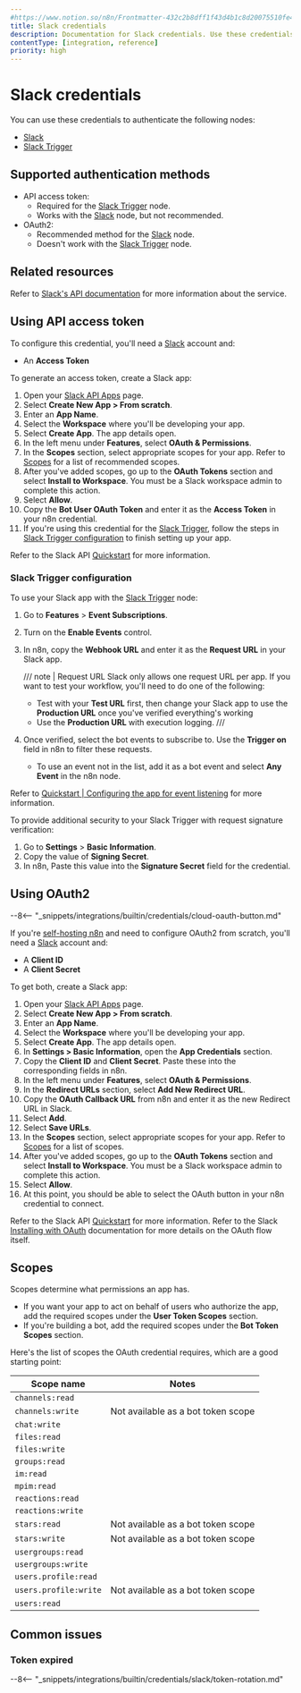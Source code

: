 ```yaml
---
#https://www.notion.so/n8n/Frontmatter-432c2b8dff1f43d4b1c8d20075510fe4
title: Slack credentials
description: Documentation for Slack credentials. Use these credentials to authenticate Slack in n8n, a workflow automation platform.
contentType: [integration, reference]
priority: high
---
```


# Slack credentials

You can use these credentials to authenticate the following nodes:

-   [Slack](/integrations/builtin/app-nodes/n8n-nodes-base.slack.md)
-   [Slack Trigger](/integrations/builtin/trigger-nodes/n8n-nodes-base.slacktrigger.md)

## Supported authentication methods

-   API access token:
    -   Required for the [Slack Trigger](/integrations/builtin/trigger-nodes/n8n-nodes-base.slacktrigger.md) node.
    -   Works with the [Slack](/integrations/builtin/app-nodes/n8n-nodes-base.slack.md) node, but not recommended.
-   OAuth2:
    -   Recommended method for the [Slack](/integrations/builtin/app-nodes/n8n-nodes-base.slack.md) node.
    -   Doesn't work with the [Slack Trigger](/integrations/builtin/trigger-nodes/n8n-nodes-base.slacktrigger.md) node.

## Related resources

Refer to [Slack's API documentation](https://api.slack.com/apis) for more information about the service.

## Using API access token

To configure this credential, you'll need a [Slack](https://slack.com/) account and:

-   An **Access Token**

To generate an access token, create a Slack app:

1. Open your [Slack API Apps](https://api.slack.com/apps) page.
2. Select **Create New App > From scratch**.
3. Enter an **App Name**.
4. Select the **Workspace** where you'll be developing your app.
5. Select **Create App**. The app details open.
6. In the left menu under **Features**, select **OAuth & Permissions**.
7. In the **Scopes** section, select appropriate scopes for your app. Refer to [Scopes](#scopes) for a list of recommended scopes.
8. After you've added scopes, go up to the **OAuth Tokens** section and select **Install to Workspace**. You must be a Slack workspace admin to complete this action.
9. Select **Allow**.
10. Copy the **Bot User OAuth Token** and enter it as the **Access Token** in your n8n credential.
11. If you're using this credential for the [Slack Trigger](/integrations/builtin/trigger-nodes/n8n-nodes-base.slacktrigger.md), follow the steps in [Slack Trigger configuration](#slack-trigger-configuration) to finish setting up your app.

Refer to the Slack API [Quickstart](https://api.slack.com/quickstart) for more information.

### Slack Trigger configuration

To use your Slack app with the [Slack Trigger](/integrations/builtin/trigger-nodes/n8n-nodes-base.slacktrigger.md) node:

1. Go to **Features** > **Event Subscriptions**.
2. Turn on the **Enable Events** control.
3. In n8n, copy the **Webhook URL** and enter it as the **Request URL** in your Slack app.

    /// note | Request URL
    Slack only allows one request URL per app. If you want to test your workflow, you'll need to do one of the following:

    - Test with your **Test URL** first, then change your Slack app to use the **Production URL** once you've verified everything's working
    - Use the **Production URL** with execution logging.
      ///

4. Once verified, select the bot events to subscribe to. Use the **Trigger on** field in n8n to filter these requests.
    - To use an event not in the list, add it as a bot event and select **Any Event** in the n8n node.

Refer to [Quickstart | Configuring the app for event listening](https://api.slack.com/quickstart#listening) for more information.

To provide additional security to your Slack Trigger with request signature verification:

1. Go to **Settings** > **Basic Information**.
2. Copy the value of **Signing Secret**.
3. In n8n, Paste this value into the **Signature Secret** field for the credential.

## Using OAuth2

--8<-- "\_snippets/integrations/builtin/credentials/cloud-oauth-button.md"

If you're [self-hosting n8n](/hosting/index.md) and need to configure OAuth2 from scratch, you'll need a [Slack](https://slack.com/) account and:

-   A **Client ID**
-   A **Client Secret**

To get both, create a Slack app:

1. Open your [Slack API Apps](https://api.slack.com/apps) page.
2. Select **Create New App > From scratch**.
3. Enter an **App Name**.
4. Select the **Workspace** where you'll be developing your app.
5. Select **Create App**. The app details open.
6. In **Settings > Basic Information**, open the **App Credentials** section.
7. Copy the **Client ID** and **Client Secret**. Paste these into the corresponding fields in n8n.
8. In the left menu under **Features**, select **OAuth & Permissions**.
9. In the **Redirect URLs** section, select **Add New Redirect URL**.
10. Copy the **OAuth Callback URL** from n8n and enter it as the new Redirect URL in Slack.
11. Select **Add**.
12. Select **Save URLs**.
13. In the **Scopes** section, select appropriate scopes for your app. Refer to [Scopes](#scopes) for a list of scopes.
14. After you've added scopes, go up to the **OAuth Tokens** section and select **Install to Workspace**. You must be a Slack workspace admin to complete this action.
15. Select **Allow**.
16. At this point, you should be able to select the OAuth button in your n8n credential to connect.

Refer to the Slack API [Quickstart](https://api.slack.com/quickstart) for more information. Refer to the Slack [Installing with OAuth](https://api.slack.com/authentication/oauth-v2) documentation for more details on the OAuth flow itself.

## Scopes

Scopes determine what permissions an app has.

-   If you want your app to act on behalf of users who authorize the app, add the required scopes under the **User Token Scopes** section.
-   If you're building a bot, add the required scopes under the **Bot Token Scopes** section.

Here's the list of scopes the OAuth credential requires, which are a good starting point:

| **Scope name**        | **Notes**                          |
| --------------------- | ---------------------------------- |
| `channels:read`       |                                    |
| `channels:write`      | Not available as a bot token scope |
| `chat:write`          |                                    |
| `files:read`          |                                    |
| `files:write`         |                                    |
| `groups:read`         |                                    |
| `im:read`             |                                    |
| `mpim:read`           |                                    |
| `reactions:read`      |                                    |
| `reactions:write`     |                                    |
| `stars:read`          | Not available as a bot token scope |
| `stars:write`         | Not available as a bot token scope |
| `usergroups:read`     |                                    |
| `usergroups:write`    |                                    |
| `users.profile:read`  |                                    |
| `users.profile:write` | Not available as a bot token scope |
| `users:read`          |                                    |

## Common issues

### Token expired

--8<-- "\_snippets/integrations/builtin/credentials/slack/token-rotation.md"
